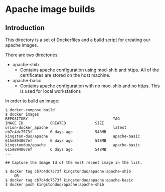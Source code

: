 # Apache image builds

## Introduction

This directory is a set of Dockerfiles and a build script for creating our apache images.

There are two directories:

* apache-shib
  * Contains apache configuration using mod-shib and https.  All of the certificates are stored on the host machine.
* apache-basic
  * Contains apache configuration with no mod-shib and no https.  This is used for local workstations

In order to build an image:

    $ docker-compose build
    $ docker images
    REPOSITORY                                      TAG                     IMAGE ID            CREATED             SIZE
    orion-docker_apache                             latest                  cb7c4dc7573f        6 days ago          548MB
    kingston-duo/apache                             apache-basic            615e894067ef        6 days ago          548MB
    kingstonduo/apache                              apache-basic            615e894067ef        6 days ago          548MB
    ...    

    ## Capture the Image Id of the most recent image in the list.

    $ docker tag cb7c4dc7573f kingstonduo/apache:apache-shib
        OR
    $ docker tag cb7c4dc7573f kingstonduo/apache:apache-basic
    $ docker push kingstonduo/apache:apache-shib

